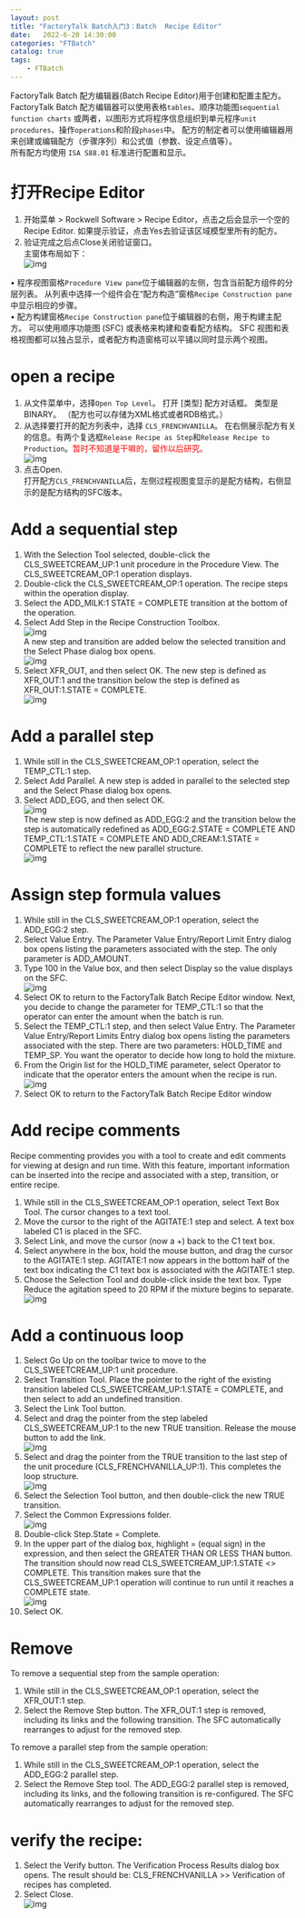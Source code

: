 ```yaml
---                
layout: post            
title: "FactoryTalk Batch入门3：Batch  Recipe Editor"                
date:   2022-6-20 14:30:00                 
categories: "FTBatch"                
catalog: true                
tags:                 
    - FTBatch                
---      
```


FactoryTalk Batch 配方编辑器(Batch Recipe Editor)用于创建和配置主配方。 FactoryTalk Batch 配方编辑器可以使用表格`tables`、顺序功能图`sequential function charts` 或两者，以图形方式将程序信息组织到单元程序`unit procedures`、操作`operations`和阶段`phases`中。 配方的制定者可以使用编辑器用来创建或编辑配方（步骤序列）和公式值（参数、设定点值等）。  
所有配方均使用 `ISA S88.01` 标准进行配置和显示。

# 打开Recipe Editor
1. 开始菜单 > Rockwell Software > Recipe Editor，点击之后会显示一个空的Recipe Editor. 如果提示验证，点击Yes去验证该区域模型里所有的配方。   
2. 验证完成之后点Close关闭验证窗口。   
主窗体布局如下：       
![img](https://github.com/kerwenzhang/kerwenzhang.github.io/blob/master/_posts/image/Batch/recipe1.png?raw=true)

• 程序视图窗格`Procedure View pane`位于编辑器的左侧，包含当前配方组件的分层列表。 从列表中选择一个组件会在“配方构造”窗格`Recipe Construction pane`中显示相应的步骤。  
• 配方构建窗格`Recipe Construction pane`位于编辑器的右侧，用于构建主配方。 可以使用顺序功能图 (SFC) 或表格来构建和查看配方结构。 SFC 视图和表格视图都可以独占显示，或者配方构造窗格可以平铺以同时显示两个视图。   

# open a recipe
1. 从文件菜单中，选择`Open Top Level`。 打开 [类型] 配方对话框。 类型是 BINARY。 （配方也可以存储为XML格式或者RDB格式。）  
2. 从选择要打开的配方列表中，选择 `CLS_FRENCHVANILLA`。 在右侧展示配方有关的信息。有两个复选框`Release Recipe as Step`和`Release Recipe to Production`。<font color="red">暂时不知道是干嘛的，留作以后研究。</font>      
![img](https://github.com/kerwenzhang/kerwenzhang.github.io/blob/master/_posts/image/Batch/recipe2.png?raw=true)
3. 点击Open.  
打开配方`CLS_FRENCHVANILLA`后，左侧过程视图㕜显示的是配方结构，右侧显示的是配方结构的SFC版本。     

# Add a sequential step
1. With the Selection Tool selected, double-click the CLS_SWEETCREAM_UP:1 unit procedure in the Procedure View. The CLS_SWEETCREAM_OP:1 operation displays.  
2. Double-click the CLS_SWEETCREAM_OP:1 operation. The recipe steps within the operation display.  
3. Select the ADD_MILK:1 STATE = COMPLETE transition at the bottom of the operation.  
4. Select Add Step in the Recipe Construction Toolbox.   
![img](https://github.com/kerwenzhang/kerwenzhang.github.io/blob/master/_posts/image/Batch/recipe7.png?raw=true)  
A new step and transition are added below the selected transition and the Select Phase dialog box opens.  
![img](https://github.com/kerwenzhang/kerwenzhang.github.io/blob/master/_posts/image/Batch/recipe3.png?raw=true)
5. Select XFR_OUT, and then select OK. The new step is defined as XFR_OUT:1 and the transition below the step is defined as XFR_OUT:1.STATE = COMPLETE.  
![img](https://github.com/kerwenzhang/kerwenzhang.github.io/blob/master/_posts/image/Batch/recipe4.png?raw=true)  

# Add a parallel step
1. While still in the CLS_SWEETCREAM_OP:1 operation, select the TEMP_CTL:1 step.  
2. Select Add Parallel. A new step is added in parallel to the selected step and the Select Phase dialog box opens.  
3. Select ADD_EGG, and then select OK.   
![img](https://github.com/kerwenzhang/kerwenzhang.github.io/blob/master/_posts/image/Batch/recipe5.png?raw=true)  
The new step is now defined as ADD_EGG:2 and the transition below the step is automatically redefined as ADD_EGG:2.STATE = COMPLETE AND TEMP_CTL:1.STATE = COMPLETE AND ADD_CREAM:1.STATE = COMPLETE to reflect the new parallel structure.  
![img](https://github.com/kerwenzhang/kerwenzhang.github.io/blob/master/_posts/image/Batch/recipe6.png?raw=true)  

# Assign step formula values
1. While still in the CLS_SWEETCREAM_OP:1 operation, select the ADD_EGG:2 step.  
2. Select Value Entry. The Parameter Value Entry/Report Limit Entry dialog box opens listing the parameters associated with the step. The only parameter is ADD_AMOUNT.  
3. Type 100 in the Value box, and then select Display so the value displays on the SFC.  
![img](https://github.com/kerwenzhang/kerwenzhang.github.io/blob/master/_posts/image/Batch/recipe8.png?raw=true)  
4. Select OK to return to the FactoryTalk Batch Recipe Editor window. Next, you decide to change the parameter for TEMP_CTL:1 so that the operator can enter the amount when the batch is run.  
5. Select the TEMP_CTL:1 step, and then select Value Entry. The Parameter Value Entry/Report Limits Entry dialog box opens listing the parameters associated with the step. There are two parameters: HOLD_TIME and TEMP_SP. You want the operator to decide how long to hold the mixture.  
6. From the Origin list for the HOLD_TIME parameter, select Operator to indicate that the operator enters the amount when the recipe is run.  
![img](https://github.com/kerwenzhang/kerwenzhang.github.io/blob/master/_posts/image/Batch/recipe9.png?raw=true)  
7. Select OK to return to the FactoryTalk Batch Recipe Editor window    

# Add recipe comments
Recipe commenting provides you with a tool to create and edit comments for viewing at design and run time. With this feature, important information can be inserted into the recipe and associated with a step, transition, or entire recipe.  

1. While still in the CLS_SWEETCREAM_OP:1 operation, select Text Box Tool. The cursor changes to a text tool.  
2. Move the cursor to the right of the AGITATE:1 step and select. A text box labeled C1 is placed in the SFC.  
3. Select Link, and move the cursor (now a +) back to the C1 text box.  
4. Select anywhere in the box, hold the mouse button, and drag the cursor to the AGITATE:1 step. AGITATE:1 now appears in the bottom half of the text box indicating the C1 text box is associated with the AGITATE:1 step.  
5. Choose the Selection Tool and double-click inside the text box. Type Reduce the agitation speed to 20 RPM if the mixture begins to separate.  
![img](https://github.com/kerwenzhang/kerwenzhang.github.io/blob/master/_posts/image/Batch/recipe10.png?raw=true)   

# Add a continuous loop
1. Select Go Up on the toolbar twice to move to the CLS_SWEETCREAM_UP:1 unit procedure.  
2. Select Transition Tool. Place the pointer to the right of the existing transition labeled CLS_SWEETCREAM_UP:1.STATE = COMPLETE, and then select to add an undefined transition.  
3. Select the Link Tool button.  
4. Select and drag the pointer from the step labeled CLS_SWEETCREAM_UP:1 to the new TRUE transition. Release the mouse button to add the link.  
![img](https://github.com/kerwenzhang/kerwenzhang.github.io/blob/master/_posts/image/Batch/recipe11.png?raw=true)   
5. Select and drag the pointer from the TRUE transition to the last step of the unit procedure (CLS_FRENCHVANILLA_UP:1). This completes the loop structure.  
![img](https://github.com/kerwenzhang/kerwenzhang.github.io/blob/master/_posts/image/Batch/recipe12.png?raw=true)   
6. Select the Selection Tool button, and then double-click the new TRUE transition.  
7. Select the Common Expressions folder.  
![img](https://github.com/kerwenzhang/kerwenzhang.github.io/blob/master/_posts/image/Batch/recipe13.png?raw=true)   
8. Double-click Step.State = Complete.  
9. In the upper part of the dialog box, highlight = (equal sign) in the expression, and then select the GREATER THAN OR LESS THAN button. The transition should now read CLS_SWEETCREAM_UP:1.STATE <> COMPLETE. This transition makes sure that the CLS_SWEETCREAM_UP:1 operation will continue to run until it reaches a COMPLETE state.  
![img](https://github.com/kerwenzhang/kerwenzhang.github.io/blob/master/_posts/image/Batch/recipe14.png?raw=true)  
10. Select OK.  

# Remove 
To remove a sequential step from the sample operation:  
1. While still in the CLS_SWEETCREAM_OP:1 operation, select the XFR_OUT:1 step.  
2. Select the Remove Step button. The XFR_OUT:1 step is removed, including its links and the following transition. The SFC automatically
rearranges to adjust for the removed step.    

To remove a parallel step from the sample operation:  
1. While still in the CLS_SWEETCREAM_OP:1 operation, select the ADD_EGG:2 parallel step.  
2. Select the Remove Step tool. The ADD_EGG:2 parallel step is removed, including its links, and the following transition is re-configured. The
SFC automatically rearranges to adjust for the removed step.  

# verify the recipe:  
1. Select the Verify button. The Verification Process Results dialog box opens. The result should be: CLS_FRENCHVANILLA >> Verification
of recipes has completed.  
2. Select Close.  
![img](https://github.com/kerwenzhang/kerwenzhang.github.io/blob/master/_posts/image/Batch/recipe15.png?raw=true)  